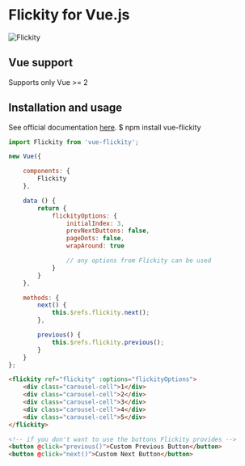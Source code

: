 # Flickity for Vue.js

![Flickity](http://flickity.metafizzy.co/img/flickity-illustration.gif "Flickity")

## Vue support

Supports only Vue >= 2

## Installation and usage

See official documentation [here](http://flickity.metafizzy.co/).
    $ npm install vue-flickity

```javascript
import Flickity from 'vue-flickity';

new Vue({

    components: {
        Flickity
    },

    data () {
        return {
            flickityOptions: {
                initialIndex: 3,
                prevNextButtons: false,
                pageDots: false,
                wrapAround: true

                // any options from Flickity can be used
            }
        }
    },

    methods: {
        next() {
            this.$refs.flickity.next();
        },

        previous() {
            this.$refs.flickity.previous();
        }
    }
};
```

```html
<flickity ref="flickity" :options="flickityOptions">
    <div class="carousel-cell">1</div>
    <div class="carousel-cell">2</div>
    <div class="carousel-cell">3</div>
    <div class="carousel-cell">4</div>
    <div class="carousel-cell">5</div>
</flickity>

<!-- if you don't want to use the buttons Flickity provides -->
<button @click="previous()">Custom Previous Button</button>
<button @click="next()">Custom Next Button</button>
```
